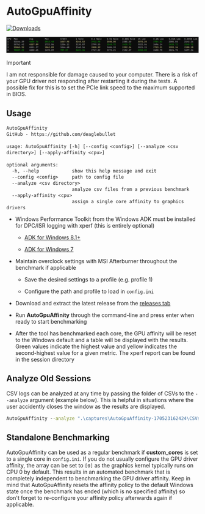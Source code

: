 # AutoGpuAffinity

[![Downloads](https://img.shields.io/github/downloads/deaglebullet/AutoGpuAffinity/total.svg)](https://github.com/deaglebullet/AutoGpuAffinity/releases)

<img src="/assets/img/example-output.png" width="1000">

> [!IMPORTANT]
> I am not responsible for damage caused to your computer. There is a risk of your GPU driver not responding after restarting it during the tests. A possible fix for this is to set the PCIe link speed to the maximum supported in BIOS.

## Usage

```
AutoGpuAffinity
GitHub - https://github.com/deaglebullet

usage: AutoGpuAffinity [-h] [--config <config>] [--analyze <csv directory>] [--apply-affinity <cpu>]

optional arguments:
  -h, --help            show this help message and exit
  --config <config>     path to config file
  --analyze <csv directory>
                        analyze csv files from a previous benchmark
  --apply-affinity <cpu>
                        assign a single core affinity to graphics drivers
```

- Windows Performance Toolkit from the Windows ADK must be installed for DPC/ISR logging with xperf (this is entirely optional)

  - [ADK for Windows 8.1+](https://docs.microsoft.com/en-us/windows-hardware/get-started/adk-install)

  - [ADK for Windows 7](http://download.microsoft.com/download/A/6/A/A6AC035D-DA3F-4F0C-ADA4-37C8E5D34E3D/setup/WinSDKPerformanceToolKit_amd64/wpt_x64.msi)

- Maintain overclock settings with MSI Afterburner throughout the benchmark if applicable

  - Save the desired settings to a profile (e.g. profile 1)

  - Configure the path and profile to load in ``config.ini``

- Download and extract the latest release from the [releases tab](https://github.com/deaglebullet/AutoGpuAffinity/releases)

- Run **AutoGpuAffinity** through the command-line and press enter when ready to start benchmarking

- After the tool has benchmarked each core, the GPU affinity will be reset to the Windows default and a table will be displayed with the results. Green values indicate the highest value and yellow indicates the second-highest value for a given metric. The xperf report can be found in the session directory

## Analyze Old Sessions

CSV logs can be analyzed at any time by passing the folder of CSVs to the ``--analyze`` argument (example below). This is helpful in situations where the user accidently closes the window as the results are displayed.

```bat
AutoGpuAffinity --analyze ".\captures\AutoGpuAffinity-170523162424\CSVs\"
```

## Standalone Benchmarking

AutoGpuAffinity can be used as a regular benchmark if **custom_cores** is set to a single core in ``config.ini``. If you do not usually configure the GPU driver affinity, the array can be set to ``[0]`` as the graphics kernel typically runs on CPU 0 by default. This results in an automated benchmark that is completely independent to benchmarking the GPU driver affinity. Keep in mind that AutoGpuAffinity resets the affinity policy to the default Windows state once the benchmark has ended (which is no specified affinity) so don't forget to re-configure your affinity policy afterwards again if applicable.
